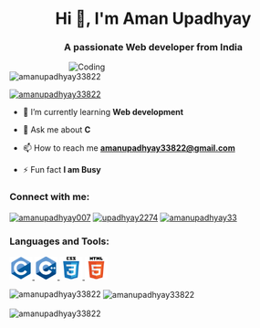
<h1 align="center">Hi 👋, I'm Aman Upadhyay</h1>
<h3 align="center">A passionate Web developer from India</h3>
<img align="right" alt="Coding" width="400" src="https://encrypted-tbn0.gstatic.com/images?q=tbn:ANd9GcRjRirEy2hBCvQ6E-nKY5L9F6U5KtPvMVZsDQ&usqp=CAU">

<p align="left"> <img src="https://komarev.com/ghpvc/?username=amanupadhyay33822&label=Profile%20views&color=0e75b6&style=flat" alt="amanupadhyay33822" /> </p>

<p align="left"> <a href="https://github.com/ryo-ma/github-profile-trophy"><img src="https://github-profile-trophy.vercel.app/?username=amanupadhyay33822" alt="amanupadhyay33822" /></a> </p>

- 🌱 I’m currently learning **Web development**

- 💬 Ask me about **C**

- 📫 How to reach me **amanupadhyay33822@gmail.com**

- ⚡ Fun fact **I am Busy**

<h3 align="left">Connect with me:</h3>
<p align="left">
<a href="https://linkedin.com/in/amanupadhyay007" target="blank"><img align="center" src="https://raw.githubusercontent.com/rahuldkjain/github-profile-readme-generator/master/src/images/icons/Social/linked-in-alt.svg" alt="amanupadhyay007" height="30" width="40" /></a>
<a href="https://instagram.com/upadhyay2274" target="blank"><img align="center" src="https://raw.githubusercontent.com/rahuldkjain/github-profile-readme-generator/master/src/images/icons/Social/instagram.svg" alt="upadhyay2274" height="30" width="40" /></a>
<a href="https://www.codechef.com/users/amanupadhyay33" target="blank"><img align="center" src="https://cdn.jsdelivr.net/npm/simple-icons@3.1.0/icons/codechef.svg" alt="amanupadhyay33" height="30" width="40" /></a>
</p>

<h3 align="left">Languages and Tools:</h3>
<p align="left"> <a href="https://www.cprogramming.com/" target="_blank" rel="noreferrer"> <img src="https://raw.githubusercontent.com/devicons/devicon/master/icons/c/c-original.svg" alt="c" width="40" height="40"/> </a> <a href="https://www.w3schools.com/cpp/" target="_blank" rel="noreferrer"> <img src="https://raw.githubusercontent.com/devicons/devicon/master/icons/cplusplus/cplusplus-original.svg" alt="cplusplus" width="40" height="40"/> </a> <a href="https://www.w3schools.com/css/" target="_blank" rel="noreferrer"> <img src="https://raw.githubusercontent.com/devicons/devicon/master/icons/css3/css3-original-wordmark.svg" alt="css3" width="40" height="40"/> </a> <a href="https://www.w3.org/html/" target="_blank" rel="noreferrer"> <img src="https://raw.githubusercontent.com/devicons/devicon/master/icons/html5/html5-original-wordmark.svg" alt="html5" width="40" height="40"/> </a> </p>

<p><img align="left" src="https://github-readme-stats-git-masterrstaa-rickstaa.vercel.app/api/top-langs/?username=amanupadhyay33822" alt="amanupadhyay33822" /></p>

<p>&nbsp;<img align="center" src="https://github-readme-stats-git-masterrstaa-rickstaa.vercel.app/api?username=amanupadhyay33822&&show_icons=true&theme=dark" alt="amanupadhyay33822" /></p>

<p><img align="center" src="https://github-readme-streak-stats.herokuapp.com/?user=amanupadhyay33822&" alt="amanupadhyay33822" /></p>
